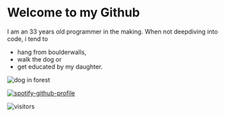 # Welcome to my Github

I am an 33 years old programmer in the making. When not deepdiving into code, i tend to 
- hang from boulderwalls, 
- walk the dog or 
- get educated by my daughter.


![dog in forest](https://i.imgur.com/YgTPtmt.jpg)


[![spotify-github-profile](https://spotify-github-profile.vercel.app/api/view?uid=tobbl21&cover_image=true&theme=default&show_offline=false&background_color=121212&interchange=false)](https://github.com/kittinan/spotify-github-profile)


![visitors](https://visitor-badge.glitch.me/badge?page_id=page.id&left_color=green&right_color=red)
